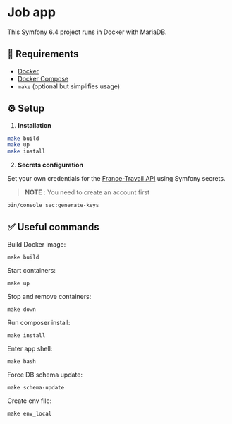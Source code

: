 # Job app

This Symfony 6.4 project runs in Docker with MariaDB.

## 🚀 Requirements
- [Docker](https://www.docker.com/)
- [Docker Compose](https://docs.docker.com/compose/)
- `make` (optional but simplifies usage)

## ⚙️ Setup

1. **Installation**

```sh
make build
make up
make install
```

2. **Secrets configuration**

Set your own credentials for the [France-Travail API](france-travail.io) using Symfony secrets.
> **NOTE** : You need to create an account first

```sh
bin/console sec:generate-keys
```
## ✅ Useful commands

Build Docker image:
```shell
make build
```

Start containers:
```shell
make up
```

Stop and remove containers:
```shell
make down
```
Run composer install:
```shell
make install
```
Enter app shell:
```shell
make bash
```
Force DB schema update:
```shell
make schema-update
```

Create env file:
```shell
make env_local
```